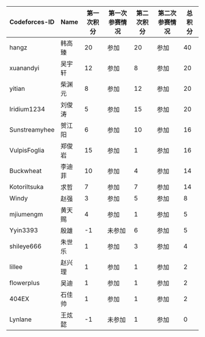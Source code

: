 | Codeforces-ID        | Name        | 第一次积分 | 第一次参赛情况 | 第二次积分 | 第二次参赛情况 | 总积分 |
|------------|-------------|-------|--------------|--------|---------------|-------|
| hangz      | 韩高臻      | 20    | 参加         | 20     | 参加          | 40    |
| xuanandyi  | 吴宇轩      | 12    | 参加         | 8      | 参加          | 20    |
| yitian     | 柴渊元      | 8     | 参加         | 12     | 参加          | 20    |
| Iridium1234| 刘俊涛      | 5     | 参加         | 15     | 参加          | 20    |
| Sunstreamyhee| 贺江阳    | 6     | 参加         | 10     | 参加          | 16    |
| VulpisFoglia| 郑俊岩     | 15    | 参加         | 1      | 参加          | 16    |
| Buckwheat  | 李迪菲      | 10    | 参加         | 4      | 参加          | 14    |
| Kotoriltsuka| 求哲       | 7     | 参加         | 7      | 参加          | 14    |
| Windy      | 赵强        | 3     | 参加         | 5      | 参加          | 8     |
| mjiumengm  | 黄天赐      | 4     | 参加         | 1      | 参加          | 5     |
| Yyin3393   | 殷雄        | -1    | 未参加       | 6      | 参加          | 5     |
| shileye666 | 朱世乐      | 1     | 参加         | 3      | 参加          | 4     |
| lillee     | 赵兴理      | 1     | 参加         | 1      | 参加          | 2     |
| flowerplus | 吴迪        | 1     | 参加         | 1      | 参加          | 2     |
| 404EX      | 石佳帅      | 1     | 参加         | 1      | 参加          | 2     |
| Lynlane    | 王炫懿      | -1    | 未参加       | 1      | 参加          | 0     |

